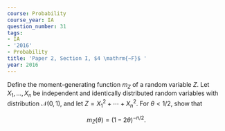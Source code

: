 ```yaml
---
course: Probability
course_year: IA
question_number: 31
tags:
- IA
- '2016'
- Probability
title: 'Paper 2, Section I, $4 \mathrm{~F}$ '
year: 2016
---
```




Define the moment-generating function $m_{Z}$ of a random variable $Z$. Let $X_{1}, \ldots, X_{n}$ be independent and identically distributed random variables with distribution $\mathcal{N}(0,1)$, and let $Z=X_{1}^{2}+\cdots+X_{n}^{2}$. For $\theta<1 / 2$, show that

$$m_{Z}(\theta)=(1-2 \theta)^{-n / 2} .$$